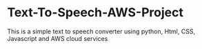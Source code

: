 # Text-To-Speech-AWS-Project
This is a simple text to speech converter using python, Html, CSS, Javascript and AWS cloud services
